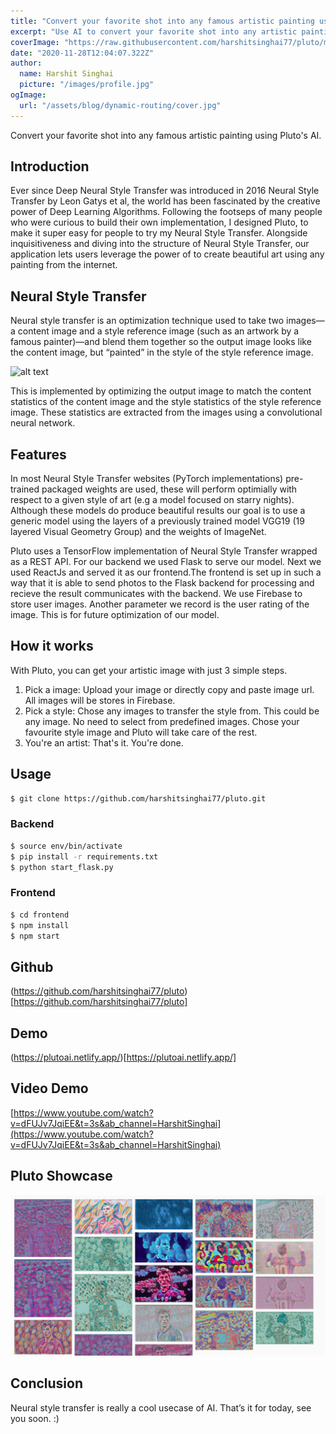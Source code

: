 ```yaml
---
title: "Convert your favorite shot into any famous artistic painting using Pluto."
excerpt: "Use AI to convert your favorite shot into any artistic painting. Ever since Deep Neural Style Transfer was introduced in 2016 Neural Style Transfer by Leon Gatys et al, the world has been fascinated by the creative power of Deep Learning Algorithms. Following the footseps of many people who were curious to build their own implementation, I designed Pluto, to make it super easy for people to try my Neural Style Transfer."
coverImage: "https://raw.githubusercontent.com/harshitsinghai77/pluto/master/static/images/video_thumbnail.png"
date: "2020-11-28T12:04:07.322Z"
author:
  name: Harshit Singhai
  picture: "/images/profile.jpg"
ogImage:
  url: "/assets/blog/dynamic-routing/cover.jpg"
---
```


Convert your favorite shot into any famous artistic painting using Pluto's AI.

## Introduction

Ever since Deep Neural Style Transfer was introduced in 2016 Neural Style Transfer by Leon Gatys et al, the world has been fascinated by the creative power of Deep Learning Algorithms. Following the footseps of many people who were curious to build their own implementation, I designed Pluto, to make it super easy for people to try my Neural Style Transfer. Alongside inquisitiveness and diving into the structure of Neural Style Transfer, our application lets users leverage the power of to create beautiful art using any painting from the internet.

## Neural Style Transfer

Neural style transfer is an optimization technique used to take two images—a content image and a style reference image (such as an artwork by a famous painter)—and blend them together so the output image looks like the content image, but “painted” in the style of the style reference image.

![alt text](https://plutoai.netlify.app/static/media/nst_example.d436278c.png)

This is implemented by optimizing the output image to match the content statistics of the content image and the style statistics of the style reference image. These statistics are extracted from the images using a convolutional neural network.

## Features

In most Neural Style Transfer websites (PyTorch implementations) pre-trained packaged weights are used, these will perform optimially with respect to a given style of art (e.g a model focused on starry nights). Although these models do produce beautiful results our goal is to use a generic model using the layers of a previously trained model VGG19 (19 layered Visual Geometry Group) and the weights of ImageNet.

Pluto uses a TensorFlow implementation of Neural Style Transfer wrapped as a REST API. For our backend we used Flask to serve our model. Next we used ReactJs and served it as our frontend.The frontend is set up in such a way that it is able to send photos to the Flask backend for processing and recieve the result communicates with the backend. We use Firebase to store user images. Another parameter we record is the user rating of the image. This is for future optimization of our model.

## How it works

With Pluto, you can get your artistic image with just 3 simple steps.

1. Pick a image: Upload your image or directly copy and paste image url. All images will be stores in Firebase.
2. Pick a style: Chose any images to transfer the style from. This could be any image. No need to select from predefined images. Chose your favourite style image and Pluto will take care of the rest.
3. You're an artist: That's it. You're done.

## Usage

```bash
$ git clone https://github.com/harshitsinghai77/pluto.git
```

### Backend

```bash
$ source env/bin/activate
$ pip install -r requirements.txt
$ python start_flask.py
```

### Frontend

```bash
$ cd frontend
$ npm install
$ npm start
```

## Github

(https://github.com/harshitsinghai77/pluto)[https://github.com/harshitsinghai77/pluto]

## Demo

(https://plutoai.netlify.app/)[https://plutoai.netlify.app/]

## Video Demo

[https://www.youtube.com/watch?v=dFUJv7JqiEE&t=3s&ab_channel=HarshitSinghai](https://www.youtube.com/watch?v=dFUJv7JqiEE&t=3s&ab_channel=HarshitSinghai)

## Pluto Showcase

![alt text](https://raw.githubusercontent.com/harshitsinghai77/pluto/master/static/images/pluto_2.png)

## Conclusion

Neural style transfer is really a cool usecase of AI. That’s it for today, see you soon. :)
